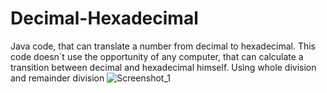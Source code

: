 # Decimal-Hexadecimal
Java code, that can translate a number from decimal to hexadecimal.
This code doesn`t use the opportunity of any computer, that can calculate a transition between decimal and hexadecimal himself.
Using whole division and remainder division
![Screenshot_1](https://user-images.githubusercontent.com/70589107/118487419-5bfd5700-b723-11eb-93fc-198e6d465dfd.jpg)
